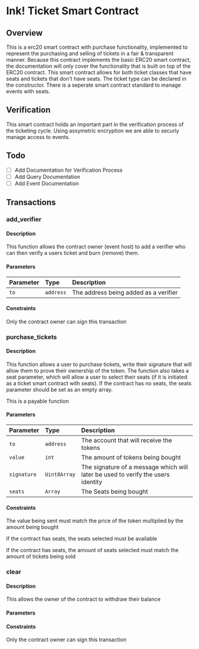 # Ink! Ticket Smart Contract
## Overview
This is a erc20 smart contract with purchase functionality, implemented to represent the purchasing and selling of tickets
in a fair & transparent manner. Because this contract implements the basic ERC20 smart contract, the documentation will only cover 
the functionality that is built on top of the ERC20 contract. This smart contract allows for both ticket classes that have seats and 
tickets that don't have seats. The ticket type can be declared in the constructor. There is a seperate smart contract standard to manage events with seats.

## Verification

This smart contract holds an important part in the verification process of the ticketing cycle. Using assymetric encryption we are 
able to securly manage access to events.




## Todo

- [ ] Add Documentation for Verification Process
- [ ] Add Query Documentation
- [ ] Add Event Documentation

## Transactions


### add_verifier
#### Description
This function allows the contract owner (event host) to add a verifier who can then verify a users ticket and burn (remove) them.
#### Parameters
| Parameter | Type     | Description                       |
| :-------- | :------- | :-------------------------------- |
| `to`      | `address` | The address being added as a verifier |

#### Constraints
Only the contract owner can sign this transaction


### purchase_tickets
#### Description
This function allows a user to purchase tickets, write their signature that will allow them to prove their ownership of the token.
The function also takes a seat parameter, which will allow a user to select their seats (if it is initiated as a ticket smart contract with seats).
If the contract has no seats, the seats parameter should be set as an empty array. 

This is a payable function 
#### Parameters
| Parameter | Type     | Description                       |
| :-------- | :------- | :-------------------------------- |
| `to`      | `address` | The account that will receive the tokens |
| `value`      | `int` | The amount of tokens being bought  |
| `signature`      | `Uint8Array` | The signature of a message which will later be used to verify the users identity |
| `seats`      | `Array` | The Seats being bought |

#### Constraints
The value being sent must match the price of the token multiplied by the amount being bought

If the contract has seats, the seats selected must be available

If the contract has seats, the amount of seats selected must match the amount of tickets being sold 



### clear
#### Description
This allows the owner of the contract to withdraw their balance
#### Parameters

#### Constraints

Only the contract owner can sign this transaction

